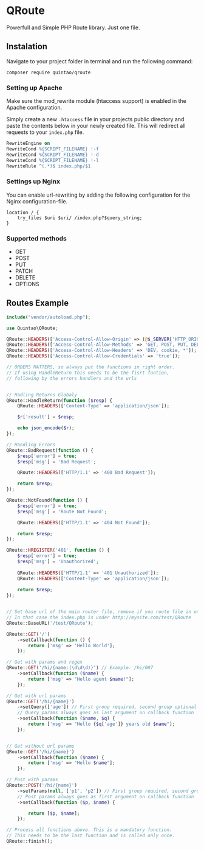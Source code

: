 # QRoute

Powerfull and Simple PHP Route library. Just one file. 

## Instalation
Navigate to your project folder in terminal and run the following command:

`composer require quintao/qroute`

### Setting up Apache

Make sure the mod_rewrite module (htaccess support) is enabled in the Apache configuration.

Simply create a new `.htaccess` file in your projects public directory and paste the contents below in your newly created file. 
This will redirect all requests to your `index.php` file.

```apache
RewriteEngine on
RewriteCond %{SCRIPT_FILENAME} !-f
RewriteCond %{SCRIPT_FILENAME} !-d
RewriteCond %{SCRIPT_FILENAME} !-l
RewriteRule ^(.*)$ index.php/$1
```

### Settings up Nginx
You can enable url-rewriting by adding the following configuration for the Nginx configuration-file.

```nginx
location / {
    try_files $uri $uri/ /index.php?$query_string;
}
```

### Supported methods
* GET
* POST
* PUT 
* PATCH
* DELETE 
* OPTIONS

## Routes Example

```php
include("vendor/autoload.php");

use Quintao\QRoute;

QRoute::HEADERS(['Access-Control-Allow-Origin' => (@$_SERVER['HTTP_ORIGIN']) ?: '*']); // Enable Cors
QRoute::HEADERS(['Access-Control-Allow-Methods' => 'GET, POST, PUT, DELETE, OPTIONS, HEAD']);
QRoute::HEADERS(['Access-Control-Allow-Headers' => 'DEV, cookie, *']);
QRoute::HEADERS(['Access-Control-Allow-Credentials' => 'true']);

// ORDERS MATTERS, so always put the functions in right order.
// If using HandleReturn this needs to be the fisrt funtion,
// following by the errors handlers and the urls 


// Hadling Returns Globaly
QRoute::HandleReturn(function ($resp) {
    QRoute::HEADERS(['Content-Type' => 'application/json']);

    $r['result'] = $resp;

    echo json_encode($r);
});

// Handling Errors
QRoute::BadRequest(function () {
    $resp['error'] = true;
    $resp['msg'] = 'Bad Request';

    QRoute::HEADERS(['HTTP/1.1' => '400 Bad Request']);

    return $resp;
});

QRoute::NotFound(function () {
    $resp['error'] = true;
    $resp['msg'] = 'Route Not Found';

    QRoute::HEADERS(['HTTP/1.1' => '404 Not Found']);

    return $resp;
});

QRoute::HREGISTER('401', function () {
    $resp['error'] = true;
    $resp['msg'] = 'Unauthorized';
    
    QRoute::HEADERS(['HTTP/1.1' => '401 Unauthorized']);
    QRoute::HEADERS(['Content-Type' => 'application/json']);
    
    return $resp;
});


// Set base url of the main router file, remove if you route file in on root diretory.
// In that case the index.php is under http://mysite.com/test/QRoute
QRoute::BaseURL('/test/QRoute'); 

QRoute::GET('/')
    ->setCallback(function () {
        return ['msg' => 'Hello World'];
    });

// Get with params and regex
QRoute::GET('/hi/{name:(\d\d\d)}') // Example: /hi/007
    ->setCallback(function ($name) {
        return ['msg' => "Hello agent $name!"];
    });    

// Get with url params
QRoute::GET('/hi/{name}')
    ->setQuery(['age']) // First group required, second group optional
    // Query params always goes as last argument on callback function
    ->setCallback(function ($name, $q) {               
        return ['msg' => "Hello {$q['age']} years old $name"];        
    });


// Get without url params
QRoute::GET('/hi/{name}')
    ->setCallback(function ($name) {
        return ['msg' => "Hello $name"];
    });

// Post with params
QRoute::POST('/hi/{name}')
    ->setParams(null, ['p1', 'p2']) // First group required, second group optional
    // Post params always goes as first argument on callback function
    ->setCallback(function ($p, $name) {

        return [$p, $name];
    });

// Process all functions above. This is a mandatory function.
// This needs to be the last function and is called only once. 
QRoute::finish();

```